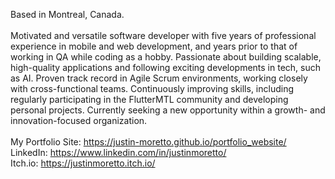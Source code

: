 Based in Montreal, Canada.
<br><br>
Motivated and versatile software developer with five years of professional experience in mobile and web development, and years prior to that of working in QA while coding as a hobby. Passionate about building scalable, high-quality applications and following exciting developments in tech, such as AI. Proven track record in Agile Scrum environments, working closely with cross-functional teams. Continuously improving skills, including regularly participating in the FlutterMTL community and developing personal projects. Currently seeking a new opportunity within a growth- and innovation-focused organization.
<br><br>
My Portfolio Site: https://justin-moretto.github.io/portfolio_website/
<br>
LinkedIn: https://www.linkedin.com/in/justinmoretto/
<br> 
Itch.io: https://justinmoretto.itch.io/
